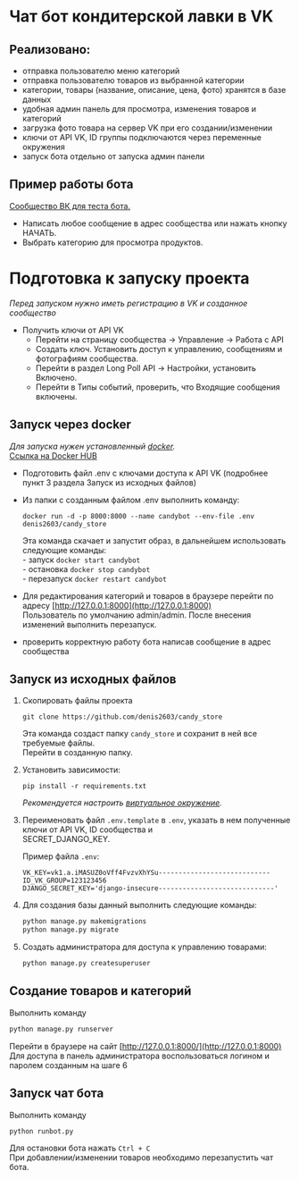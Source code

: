 Чат бот кондитерской лавки в VK
===============================

Реализовано:
-----------
 - отправка пользователю меню категорий
 - отправка пользователю товаров из выбранной категории
 - категории, товары (название, описание, цена, фото) хранятся в базе данных
 - удобная админ панель для просмотра, изменения товаров и категорий 
 - загрузка фото товара на сервер VK при его создании/изменении
 - ключи от API VK, ID группы подключаются через переменные окружения
 - запуск бота отдельно от запуска админ панели

Пример работы бота
------------------
[Сообщество ВК для теста бота.](https://vk.com/public216081156)  
- Написать любое сообщение в адрес сообщества или нажать кнопку НАЧАТЬ.  
- Выбрать категорию для просмотра продуктов.

Подготовка к запуску проекта
============================
*Перед запуском нужно иметь регистрацию в VK и созданное сообщество*

-  Получить ключи от API VK
     - Перейти на страницу сообщества -> Управление -> Работа с API
     - Создать ключ. Установить доступ к управлению, сообщениям и фотографиям сообщества.
     - Перейти в раздел Long Poll API -> Настройки, установить Включено.
     - Перейти в Типы событий, проверить, что Входящие сообщения включены.
 
Запуск через docker
-------------------
*Для запуска нужен установленный [docker](https://www.docker.com/).*  
[Ссылка на Docker HUB](https://hub.docker.com/r/denis2603/candy_store)

 - Подготовить файл .env с ключами доступа к API VK (подробнее пункт 3 раздела Запуск из исходных файлов)
 - Из папки с созданным файлом .env выполнить команду:  

      ```commandline
      docker run -d -p 8000:8000 --name candybot --env-file .env denis2603/candy_store
      ```  
      Эта команда скачает и запустит образ, в дальнейшем использовать следующие команды:  
       - запуск `docker start candybot`  
       - остановка  `docker stop candybot`  
       - перезапуск  `docker restart candybot`  

 - Для редактирования категорий и товаров в браузере перейти по адресу [http://127.0.0.1:8000](http://127.0.0.1:8000)  
   Пользователь по умолчанию admin/admin. После внесения изменений выполнить перезапуск. 
 - проверить корректную работу бота написав сообщение в адрес сообщества 


Запуск из исходных файлов
-------------------------

1. Скопировать файлы проекта
    ```commandline
    git clone https://github.com/denis2603/candy_store
    ```
    Эта команда создаст папку `candy_store`  и сохранит в ней все требуемые файлы.  
    Перейти в созданную папку. 
    
   

2. Установить зависимости:
    ```commandline
    pip install -r requirements.txt
    ```
    *Рекомендуется настроить [виртуальное окружение](https://docs.python.org/3/library/venv.html).*

3. Переименовать файл `.env.template` в `.env`, указать в нем полученные ключи от API VK, ID сообщества и  
SECRET_DJANGO_KEY.

    Пример файла `.env`:
    ```dotenv
    VK_KEY=vk1.a.iMASUZ0oVff4FvzvXhYSu----------------------------
    ID_VK_GROUP=123123456
    DJANGO_SECRET_KEY='django-insecure-----------------------------'
    ```
   
4. Для создания базы данный выполнить следующие команды:

    ```bash
    python manage.py makemigrations
    python manage.py migrate
    ```

5. Создать администратора для доступа к управлению товарами:

    ```bash
    python manage.py createsuperuser
    ```

Создание товаров и категорий
----------------------------

Выполнить команду

```bash
python manage.py runserver
```

Перейти в браузере на сайт [http://127.0.0.1:8000/](http://127.0.0.1:8000)  
Для доступа в панель администратора воспользоваться логином и паролем созданным на шаге 6

Запуск чат бота
---------------
Выполнить команду

```bash
python runbot.py
```
Для остановки бота нажать `Ctrl + C`  
При добавлении/изменении товаров необходимо перезапустить чат бота. 
